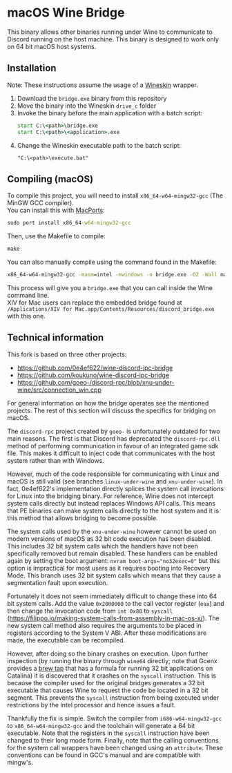 # macOS Wine Bridge

This binary allows other binaries running under Wine to communicate to Discord running on the host machine. This binary is designed to work only on 64 bit macOS host systems.

## Installation
Note: These instructions assume the usage of a [Wineskin](http://wineskin.urgesoftware.com/tiki-index.php) wrapper.
1. Download the `bridge.exe` binary from this repository
2. Move the binary into the Wineskin `drive_c` folder
3. Invoke the binary before the main application with a batch script:
    ```bat
    start C:\<path>\bridge.exe
    start C:\<path>\<application>.exe
    ```
4. Change the Wineskin executable path to the batch script:
    ```
    "C:\<path>\execute.bat" 
    ```

## Compiling (macOS)
To compile this project, you will need to install `x86_64-w64-mingw32-gcc` (The MinGW GCC compiler).  
You can install this with [MacPorts](https://ports.macports.org/port/x86_64-w64-mingw32-gcc/):  
```bat
sudo port install x86_64-w64-mingw32-gcc
```

Then, use the Makefile to compile:
```bat
make
```
You can also manually compile using the command found in the Makefile:
```bat
x86_64-w64-mingw32-gcc -masm=intel -mwindows -o bridge.exe -O2 -Wall main.c
```

This process will give you a `bridge.exe` that you can call inside the Wine command line.  
XIV for Mac users can replace the embedded bridge found at `/Applications/XIV for Mac.app/Contents/Resources/discord_bridge.exe` with this one.

## Technical information

This fork is based on three other projects:
* https://github.com/0e4ef622/wine-discord-ipc-bridge
* https://github.com/koukuno/wine-discord-ipc-bridge
* https://github.com/goeo-/discord-rpc/blob/xnu-under-wine/src/connection_win.cpp

For general information on how the bridge operates see the mentioned projects. The rest of this section will discuss the specifics for bridging on macOS.

The `discord-rpc` project created by `goeo-` is unfortunately outdated for two main reasons. The first is that Discord has deprecated the `discord-rpc.dll` method of performing communication in favour of an integrated game sdk file. This makes it difficult to inject code that communicates with the host system rather than with Windows.

However, much of the code responsible for communicating with Linux and macOS is still valid (see branches `linux-under-wine` and `xnu-under-wine`). In fact, 0e4ef622's implementation directly splices the system call invocations for Linux into the bridging binary. For reference, Wine does not intercept system calls directly but instead replaces Windows API calls. This means that PE binaries can make system calls directly to the host system and it is this method that allows bridging to become possible.

The system calls used by the `xnu-under-wine` however cannot be used on modern versions of macOS as 32 bit code execution has been disabled. This includes 32 bit system calls which the handlers have not been specifically removed but remain disabled. These handlers can be enabled again by setting the boot argument: `nvram boot-args="no32exec=0"` but this option is impractical for most users as it requires booting into Recovery Mode. This branch uses 32 bit system calls which means that they cause a segmentation fault upon execution.

Fortunately it does not seem immediately difficult to change these into 64 bit system calls. Add the value `0x2000000` to the call vector register (`eax`) and then change the invocation code from `int 0x80` to `syscall` (https://filippo.io/making-system-calls-from-assembly-in-mac-os-x/). The new system call method also requires the arguments to be placed in registers according to the System V ABI. After these modifications are made, the executable can be recompiled.

However, after doing so the binary crashes on execution. Upon further inspection (by running the binary through `wine64` directly; note that Gcenx provides a [brew tap](https://github.com/Gcenx/homebrew-wine) that has a formula for running 32 bit applications on Catalina) it is discovered that it crashes on the `syscall` instruction. This is because the compiler used for the original bridges generates a 32 bit executable that causes Wine to request the code be located in a 32 bit segment. This prevents the `syscall` instruction from being executed under restrictions by the Intel processor and hence issues a fault.

Thankfully the fix is simple. Switch the compiler from `i686-w64-mingw32-gcc` to `x86_64-w64-mingw32-gcc` and the toolchain will generate a 64 bit executable. Note that the registers in the `syscall` instruction have been changed to their long mode form. Finally, note that the calling conventions for the system call wrappers have been changed using an `attribute`. These conventions can be found in GCC's manual and are compatible with mingw's.
